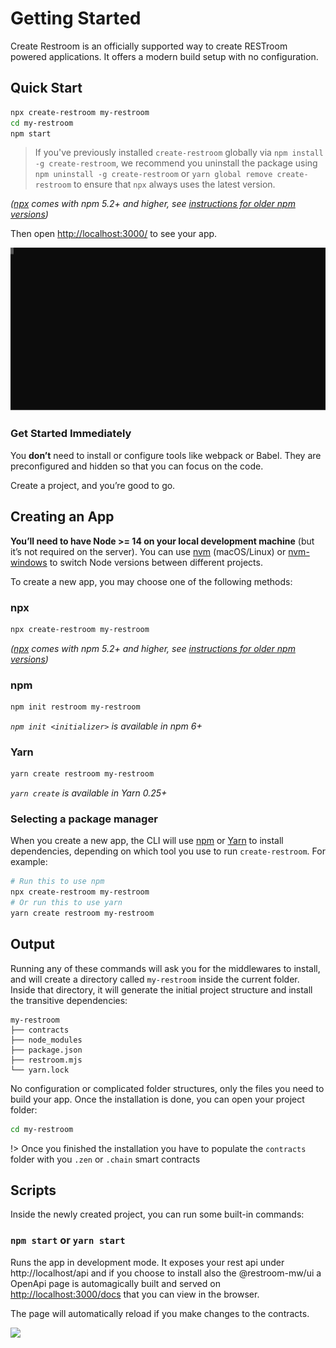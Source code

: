 # Getting Started

Create Restroom is an officially supported way to create RESTroom powered
applications. It offers a modern build setup with no configuration.

## Quick Start

```sh
npx create-restroom my-restroom
cd my-restroom
npm start
```

> If you've previously installed `create-restroom` globally via `npm install -g create-restroom`, we recommend you uninstall the package using `npm uninstall -g create-restroom` or `yarn global remove create-restroom` to ensure that `npx` always uses the latest version.

_([npx](https://medium.com/@maybekatz/introducing-npx-an-npm-package-runner-55f7d4bd282b) comes with npm 5.2+ and higher, see [instructions for older npm versions](https://gist.github.com/gaearon/4064d3c23a77c74a3614c498a8bb1c5f))_

Then open [http://localhost:3000/](http://localhost:3000/) to see your app.

![](./images/install.svg)

### Get Started Immediately

You **don’t** need to install or configure tools like webpack or Babel. They are preconfigured and hidden so that you can focus on the code.

Create a project, and you’re good to go.

## Creating an App

**You’ll need to have Node >= 14 on your local development machine** (but it’s not required on the server). You can use [nvm](https://github.com/creationix/nvm#installation) (macOS/Linux) or [nvm-windows](https://github.com/coreybutler/nvm-windows#node-version-manager-nvm-for-windows) to switch Node versions between different projects.

To create a new app, you may choose one of the following methods:

### npx

```sh
npx create-restroom my-restroom
```

_([npx](https://medium.com/@maybekatz/introducing-npx-an-npm-package-runner-55f7d4bd282b) comes with npm 5.2+ and higher, see [instructions for older npm versions](https://gist.github.com/gaearon/4064d3c23a77c74a3614c498a8bb1c5f))_

### npm

```sh
npm init restroom my-restroom
```

_`npm init <initializer>` is available in npm 6+_

### Yarn

```sh
yarn create restroom my-restroom
```

_`yarn create` is available in Yarn 0.25+_

### Selecting a package manager

When you create a new app, the CLI will use [npm](https://docs.npmjs.com) or [Yarn](https://yarnpkg.com/) to install dependencies, depending on which tool you use to run `create-restroom`. For example:

```sh
# Run this to use npm
npx create-restroom my-restroom
# Or run this to use yarn
yarn create restroom my-restroom
```

## Output

Running any of these commands will ask you for the middlewares to install, and will create a directory called `my-restroom` inside the current folder. Inside that directory, it will generate the initial project structure and install the transitive dependencies:

```
my-restroom
├── contracts
├── node_modules
├── package.json
├── restroom.mjs
└── yarn.lock
```

No configuration or complicated folder structures, only the files you need to build your app. Once the installation is done, you can open your project folder:

```sh
cd my-restroom
```

!> Once you finished the installation you have to populate the `contracts` folder with you `.zen` or `.chain` smart contracts

## Scripts

Inside the newly created project, you can run some built-in commands:

### `npm start` or `yarn start`

Runs the app in development mode.
It exposes your rest api under http://localhost/api and if you choose to install also the @restroom-mw/ui a OpenApi page is automagically built and served on [http://localhost:3000/docs](http://localhost:3000/docs) that you can view in the browser.

The page will automatically reload if you make changes to the contracts.

![](./images/swagger.png)
